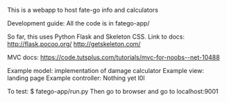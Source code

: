 This is a webapp to host fate-go info and calculators

Development guide:
All the code is in fatego-app/

So far, this uses Python Flask and Skeleton CSS. Link to docs:
http://flask.pocoo.org/
http://getskeleton.com/

MVC docs:
https://code.tutsplus.com/tutorials/mvc-for-noobs--net-10488

Example model: implementation of damage calculator
Example view: landing page
Example controller: Nothing yet l0l

To test:
$ fatego-app/run.py
Then go to browser and go to localhost:9001
